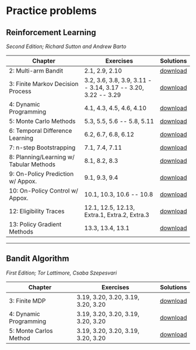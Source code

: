 # Practice problems

## Reinforcement Learning
*Second Edition; Richard Sutton and Andrew Barto*


Chapter | Exercises | Solutions
 --- | --- |  ---
2: Multi-arm Bandit | 2.1, 2.9, 2.10 | [download](https://s3.amazonaws.com/fast-ai-nlp/imdb.tgz)
3: Finite Markov Decision Process | 3.2, 3.6, 3.8, 3.9, 3.11 -- 3.14, 3.17 -- 3.20, 3.22 -- 3.29 | [download](https://s3.amazonaws.com/fast-ai-nlp/imdb.tgz)
4: Dynamic Programming | 4.1, 4.3, 4.5, 4.6, 4.10 | [download](https://s3.amazonaws.com/fast-ai-nlp/imdb.tgz)
5: Monte Carlo Methods | 5.3, 5.5, 5.6 -- 5.8, 5.11  | [download](https://s3.amazonaws.com/fast-ai-nlp/imdb.tgz)
6: Temporal Difference Learning | 6.2, 6.7, 6.8, 6.12 | [download](https://s3.amazonaws.com/fast-ai-nlp/imdb.tgz)
7: n-step Bootstrapping | 7.1, 7.4, 7.11 | [download](https://s3.amazonaws.com/fast-ai-nlp/imdb.tgz)
8: Planning/Learning w/ Tabular Methods | 8.1, 8.2, 8.3 | [download](https://s3.amazonaws.com/fast-ai-nlp/imdb.tgz)
9: On-Policy Prediction w/ Appox. | 9.1, 9.3, 9.4  | [download](https://s3.amazonaws.com/fast-ai-nlp/imdb.tgz)
10: On-Policy Control w/ Appox. | 10.1, 10.3, 10.6 -- 10.8  | [download](https://s3.amazonaws.com/fast-ai-nlp/imdb.tgz)
12: Eligibility Traces | 12.1, 12.5, 12.13, Extra.1, Extra.2, Extra.3| [download](https://s3.amazonaws.com/fast-ai-nlp/imdb.tgz)
13: Policy Gradient Methods | 13.3, 13.4, 13.1 | [download](https://s3.amazonaws.com/fast-ai-nlp/imdb.tgz)

---

## Bandit Algorithm
*First Edition; Tor Lattimore, Csaba Szepesvari*


Chapter | Exercises | Solutions
 --- | --- |  ---
3: Finite MDP | 3.19, 3.20, 3.20, 3.19, 3.20, 3.20 | [download](https://s3.amazonaws.com/fast-ai-nlp/imdb.tgz)
4: Dynamic Programming | 3.19, 3.20, 3.20, 3.19, 3.20, 3.20 | [download](https://s3.amazonaws.com/fast-ai-nlp/imdb.tgz)
5: Monte Carlos Method | 3.19, 3.20, 3.20, 3.19, 3.20, 3.20 | [download](https://s3.amazonaws.com/fast-ai-nlp/imdb.tgz)
